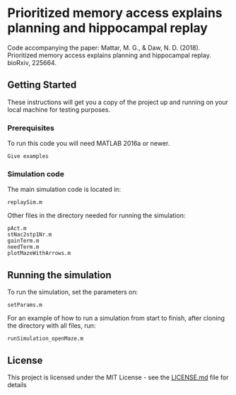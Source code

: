 # Prioritized memory access explains planning and hippocampal replay

Code accompanying the paper: Mattar, M. G., & Daw, N. D. (2018). Prioritized memory access explains planning and hippocampal replay. bioRxiv, 225664.

## Getting Started

These instructions will get you a copy of the project up and running on your local machine for testing purposes.

### Prerequisites

To run this code you will need MATLAB 2016a or newer.

```
Give examples
```

### Simulation code

The main simulation code is located in:

```
replaySim.m
```

Other files in the directory needed for running the simulation:

```
pAct.m
stNac2stp1Nr.m
gainTerm.m
needTerm.m
plotMazeWithArrows.m
```

## Running the simulation

To run the simulation, set the parameters on:

```
setParams.m
```

For an example of how to run a simulation from start to finish, after cloning the directory with all files, run:

```
runSimulation_openMaze.m
```

## License

This project is licensed under the MIT License - see the [LICENSE.md](LICENSE.md) file for details
